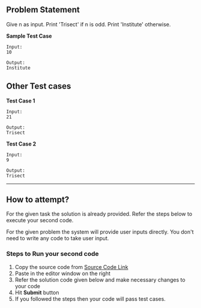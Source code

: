 ## Problem Statement
Give n as input. Print 'Trisect' if n is odd. Print 'Institute' otherwise.

**Sample Test Case**
```
Input:
10

Output:
Institute

```
## Other Test cases
**Test Case 1**
```
Input:
21

Output:
Trisect
```
**Test Case 2**
```
Input:
9

Output:
Trisect
```
---
## How to attempt?
For the given task the solution is already provided. Refer the steps below to execute your second code.

For the given problem the system will provide user inputs directly. You don't need to write any code to take user input.

### Steps to Run your second code
1. Copy the source code from [Source Code Link](https://raw.githubusercontent.com/Aartiarora22/Lab_assignments/main/P3/T1/Main.java)
2. Paste in the editor window on the right
3. Refer the solution code given below and make necessary changes to your code
4. Hit **Submit** button
5. If you followed the steps then your code will pass test cases.


